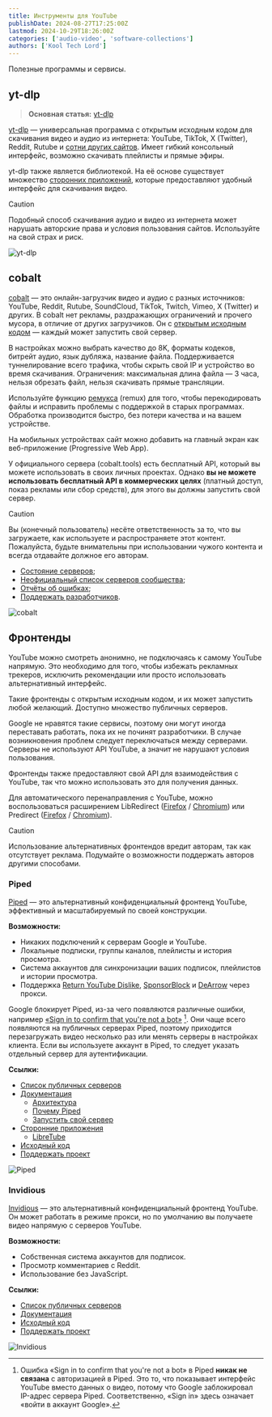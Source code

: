 ```yaml
---
title: Инструменты для YouTube
publishDate: 2024-08-27T17:25:00Z
lastmod: 2024-10-29T18:26:00Z
categories: ['audio-video', 'software-collections']
authors: ['Kool Tech Lord']
---
```


Полезные программы и сервисы.

<!--more-->

## yt-dlp

> **Основная статья:** [yt-dlp](/wiki/yt-dlp)

[yt-dlp](https://github.com/yt-dlp/yt-dlp#readme) — универсальная программа с
открытым исходным кодом для скачивания видео и аудио из интернета: YouTube,
TikTok, X (Twitter), Reddit, Rutube и [сотни других сайтов]. Имеет гибкий
консольный интерфейс, возможно скачивать плейлисты и прямые эфиры.

[сотни других сайтов]: https://github.com/yt-dlp/yt-dlp/blob/master/supportedsites.md

yt-dlp также является библиотекой. На её основе существует множество
[сторонних приложений](/wiki/yt-dlp#сторонние-приложения), которые предоставляют
удобный интерфейс для скачивания видео.

> [!caution]
> Подобный способ скачивания аудио и видео из интернета может нарушать
авторские права и условия пользования сайтов. Используйте на свой страх и риск.

![yt-dlp](/media/yt-dlp.webp)

## cobalt

[cobalt](https://cobalt.tools) — это онлайн-загрузчик видео и аудио с разных
источников: YouTube, Reddit, Rutube, SoundCloud, TikTok, Twitch, Vimeo, X
(Twitter) и других. В cobalt нет рекламы, раздражающих ограничений и прочего
мусора, в отличие от других загрузчиков. Он с
[открытым исходным кодом](https://github.com/imputnet/cobalt) — каждый может
запустить свой сервер.

В настройках можно выбрать качество до 8K, форматы кодеков, битрейт аудио, язык
дубляжа, название файла. Поддерживается туннелирование всего трафика, чтобы
скрыть свой IP и устройство во время скачивания. Ограничения: максимальная длина
файла — 3 часа, нельзя обрезать файл, нельзя скачивать прямые трансляции.

Используйте функцию [ремукса](https://cobalt.tools/remux) (remux) для того,
чтобы перекодировать файлы и исправить проблемы с поддержкой в старых
программах. Обработка производится быстро, без потери качества и на вашем
устройстве.

На мобильных устройствах сайт можно добавить на главный экран как
веб-приложение (Progressive Web App).

У официального сервера (cobalt.tools) есть бесплатный API, который вы можете
использовать в своих личных проектах. Однако **вы не можете использовать
бесплатный API в коммерческих целях** (платный доступ, показ рекламы или сбор
средств), для этого вы должны запустить свой сервер.

> [!caution]
> Вы (конечный пользователь) несёте ответственность за то, что вы загружаете,
как используете и распространяете этот контент. Пожалуйста, будьте внимательны
при использовании чужого контента и всегда отдавайте должное его авторам.

- [Состояние серверов](https://status.cobalt.tools);
- [Неофициальный список серверов сообщества](https://instances.cobalt.best);
- [Отчёты об ошибках](https://github.com/imputnet/cobalt/issues);
- [Поддержать разработчиков](https://cobalt.tools/donate).

![cobalt](cobalt.webp)

## Фронтенды

YouTube можно смотреть анонимно, не подключаясь к самому YouTube напрямую. Это
необходимо для того, чтобы избежать рекламных трекеров, исключить рекомендации
или просто использовать альтернативный интерфейс.

Такие фронтенды с открытым исходным кодом, и их может запустить любой желающий.
Доступно множество публичных серверов.

Google не нравятся такие сервисы, поэтому они могут иногда переставать работать,
пока их не починят разработчики. В случае возникновения проблем следует
переключаться между серверами. Серверы не используют API YouTube, а значит не
нарушают условия пользования.

Фронтенды также предоставляют свой API для взаимодействия с YouTube, так что
можно использовать это для получения данных.

Для автоматического перенаправления с YouTube, можно воспользоваться
расширением LibRedirect
([Firefox](https://addons.mozilla.org/firefox/addon/libredirect) /
[Chromium](https://libredirect.github.io/download_chromium.html))
или Predirect ([Firefox](https://addons.mozilla.org/firefox/addon/predirector) /
[Chromium](https://chromewebstore.google.com/detail/aiillidfcgfckfhkpiakhkkpbkknagnp)).

> [!caution]
> Использование альтернативных фронтендов вредит авторам, так как отсутствует
реклама. Подумайте о возможности поддержать авторов другими способами.

### Piped

[Piped](https://piped.video) — это альтернативный конфиденциальный фронтенд
YouTube, эффективный и масштабируемый по своей конструкции.

**Возможности:**
- Никаких подключений к серверам Google и YouTube.
- Локальные подписки, группы каналов, плейлисты и история просмотра.
- Система аккаунтов для синхронизации ваших подписок, плейлистов и истории
просмотра.
- Поддержка [Return YouTube Dislike](/wiki/youtube/dislike),
[SponsorBlock](/wiki/sponsorblock) и [DeArrow](/wiki/dearrow) через прокси.

Google блокирует Piped, из-за чего появляются различные ошибки, например
[«Sign in to confirm that you're not a bot»] [^1]. Они чаще всего появляются на
публичных серверах Piped, поэтому приходится перезагружать видео несколько раз
или менять серверы в настройках клиента. Если вы используете аккаунт в Piped, то
следует указать отдельный сервер для аутентификации.

[«Sign in to confirm that you're not a bot»]: https://github.com/TeamPiped/Piped/issues/3658

**Ссылки:**
- [Список публичных серверов](https://github.com/TeamPiped/Piped/wiki/Instances)
- [Документация](https://docs.piped.video/docs)
    - [Архитектура](https://docs.piped.video/docs/architecture)
    - [Почему Piped](https://docs.piped.video/docs/why)
    - [Запустить свой сервер](https://docs.piped.video/docs/self-hosting)
- [Сторонние приложения](https://github.com/TeamPiped/Piped#made-with-piped)
    - [LibreTube](/wiki/youtube/apps#libretube)
- [Исходный код](https://github.com/TeamPiped/Piped)
- [Поддержать проект](https://github.com/TeamPiped/Piped#donations)

![Piped](piped.webp)

### Invidious

[Invidious](https://invidious.io) — это альтернативный конфиденциальный фронтенд
YouTube. Он может работать в режиме прокси, но по умолчанию вы получаете видео
напрямую с серверов YouTube.

**Возможности:**
- Собственная система аккаунтов для подписок.
- Просмотр комментариев с Reddit.
- Использование без JavaScript.

**Ссылки:**
- [Список публичных серверов](https://docs.invidious.io/instances)
- [Документация](https://docs.invidious.io)
- [Исходный код](https://github.com/iv-org/invidious)
- [Поддержать проект](https://invidious.io/donate)

![Invidious](invidious.webp)

[^1]: Ошибка «Sign in to confirm that you're not a bot» в Piped **никак не
связана** с авторизацией в Piped. Это то, что показывает интерфейс YouTube
вместо данных о видео, потому что Google заблокировал IP-адрес сервера Piped.
Соответственно, «Sign in» здесь означает «войти в аккаунт Google».
